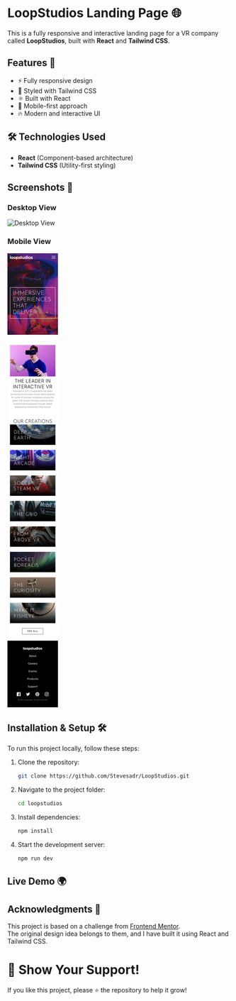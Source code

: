 # LoopStudios Landing Page 🌐

This is a fully responsive and interactive landing page for a VR company called **LoopStudios**, built with **React** and **Tailwind CSS**.

## Features 🚀

- ⚡ Fully responsive design
- 🎨 Styled with Tailwind CSS
- ⚛️ Built with React
- 📱 Mobile-first approach
- 🔥 Modern and interactive UI

## 🛠️ Technologies Used

- **React** (Component-based architecture)
- **Tailwind CSS** (Utility-first styling)

## Screenshots 📸

### Desktop View

![Desktop View](./public/Desktop-Screenshot.png)

### Mobile View

![Mobile View](./public/Mobile-Screenshot.png)

## Installation & Setup 🛠

To run this project locally, follow these steps:

1. Clone the repository:

   ```sh
   git clone https://github.com/Stevesadr/LoopStudios.git
   ```

2. Navigate to the project folder:
   ```sh
   cd loopstudios
   ```
4. Install dependencies:
   ```sh
   npm install
   ```
6. Start the development server:
   ```sh
   npm run dev
   ```
## Live Demo 🌍

## Acknowledgments 🙌

This project is based on a challenge from [Frontend Mentor](https://www.frontendmentor.io/).  
The original design idea belongs to them, and I have built it using React and Tailwind CSS.

# 🌟 Show Your Support!

If you like this project, please ⭐️ the repository to help it grow!
